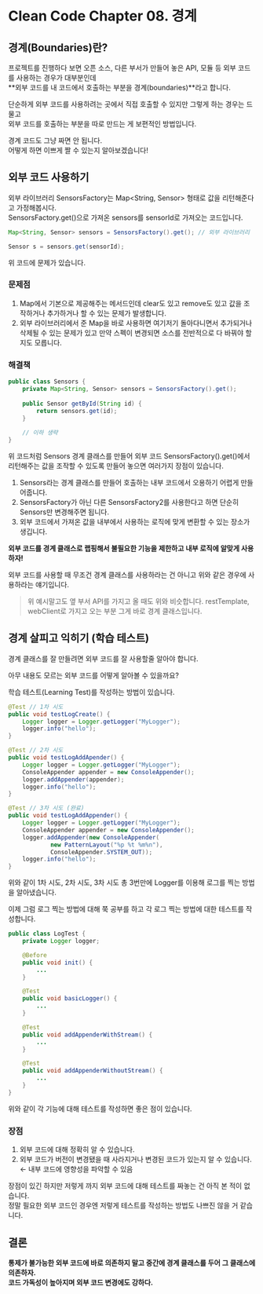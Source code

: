 # Clean Code Chapter 08. 경계

## 경계(Boundaries)란?

프로젝트를 진행하다 보면 오픈 소스, 다른 부서가 만들어 놓은 API, 모듈 등 외부 코드를 사용하는 경우가 대부분인데  
**외부 코드를 내 코드에서 호출하는 부분을 경계(boundaries)**라고 합니다.

단순하게 외부 코드를 사용하려는 곳에서 직접 호출할 수 있지만 그렇게 하는 경우는 드물고  
외부 코드를 호출하는 부분을 따로 만드는 게 보편적인 방법입니다.  

경계 코드도 그냥 짜면 안 됩니다.  
어떻게 하면 이쁘게 짤 수 있는지 알아보겠습니다!

## 외부 코드 사용하기

외부 라이브러리 SensorsFactory는 Map<String, Sensor> 형태로 값을 리턴해준다고 가정해봅시다.  
SensorsFactory.get()으로 가져온 sensors를 sensorId로 가져오는 코드입니다.  

```java
Map<String, Sensor> sensors = SensorsFactory().get(); // 외부 라이브러리

Sensor s = sensors.get(sensorId);
```

위 코드에 문제가 있습니다.

### 문제점

1. Map에서 기본으로 제공해주는 메서드인데 clear도 있고 remove도 있고 값을 조작하거나 추가하거나 할 수 있는 문제가 발생합니다.  
2. 외부 라이브러리에서 준 Map을 바로 사용하면 여기저기 돌아다니면서 추가되거나 삭제될 수 있는 문제가 있고 만약 스펙이 변경되면 소스를 전반적으로 다 바꿔야 할지도 모릅니다.

### 해결책

```java
public class Sensors {
    private Map<String, Sensor> sensors = SensorsFactory().get();
    
    public Sensor getById(String id) {
        return sensors.get(id);
    }
    
    // 이하 생략
}
```

위 코드처럼 Sensors 경계 클래스를 만들어 외부 코드 SensorsFactory().get()에서 리턴해주는 값을 조작할 수 있도록 만들어 놓으면 여러가지 장점이 있습니다.

1. Sensors라는 경계 클래스를 만들어 호출하는 내부 코드에서 오용하기 어렵게 만들어줍니다.
2. SensorsFactory가 아닌 다른 SensorsFactory2를 사용한다고 하면 단순히 Sensors만 변경해주면 됩니다.
3. 외부 코드에서 가져온 값을 내부에서 사용하는 로직에 맞게 변환할 수 있는 장소가 생깁니다.

**외부 코드를 경계 클래스로 랩핑해서 불필요한 기능을 제한하고 내부 로직에 알맞게 사용하자!**

외부 코드를 사용할 때 무조건 경계 클래스를 사용하라는 건 아니고 위와 같은 경우에 사용하라는 얘기입니다.

> 위 예시말고도 옆 부서 API를 가지고 올 때도 위와 비슷합니다. restTemplate, webClient로 가지고 오는 부분 그게 바로 경계 클래스입니다.

## 경계 살피고 익히기 (학습 테스트)

경계 클래스를 잘 만들려면 외부 코드를 잘 사용할줄 알아야 합니다.  

아무 내용도 모르는 외부 코드를 어떻게 알아볼 수 있을까요?

학습 테스트(Learning Test)를 작성하는 방법이 있습니다.

```java
@Test // 1차 시도
public void testLogCreate() {
    Logger logger = Logger.getLogger("MyLogger");
    logger.info("hello");
}

@Test // 2차 시도
public void testLogAddApender() {
    Logger logger = Logger.getLogger("MyLogger");
    ConsoleAppender appender = new ConsoleAppender();
    logger.addAppender(appender);
    logger.info("hello");
}

@Test // 3차 시도 (완료)
public void testLogAddAppender() {
    Logger logger = Logger.getLogger("MyLogger");
    ConsoleAppender appender = new ConsoleAppender();
    logger.addAppender(new ConsoleAppender(
            new PatternLayout("%p %t %m%n"),
            ConsoleAppender.SYSTEM_OUT));
    logger.info("hello");
}
```

위와 같이 1차 시도, 2차 시도, 3차 시도 총 3번만에 Logger를 이용해 로그를 찍는 방법을 알아냈습니다.

이제 그럼 로그 찍는 방법에 대해 쭉 공부를 하고 각 로그 찍는 방법에 대한 테스트를 작성합니다.

```java
public class LogTest {
    private Logger logger;

    @Before
    public void init() {
        ...
    }

    @Test
    public void basicLogger() {
        ...
    }

    @Test
    public void addAppenderWithStream() {
        ...
    }

    @Test
    public void addAppenderWithoutStream() {
        ...
    }
}
```

위와 같이 각 기능에 대해 테스트를 작성하면 좋은 점이 있습니다.

### 장점

1. 외부 코드에 대해 정확히 알 수 있습니다.
2. 외부 코드가 버전이 변경됐을 때 사라지거나 변경된 코드가 있는지 알 수 있습니다. ← 내부 코드에 영향성을 파악할 수 있음

장점이 있긴 하지만 저렇게 까지 외부 코드에 대해 테스트를 짜놓는 건 아직 본 적이 없습니다.  
정말 필요한 외부 코드인 경우엔 저렇게 테스트를 작성하는 방법도 나쁘진 않을 거 같습니다.

## 결론
**통제가 불가능한 외부 코드에 바로 의존하지 말고 중간에 경계 클래스를 두어 그 클래스에 의존하자.**  
**코드 가독성이 높아지며 외부 코드 변경에도 강하다.**